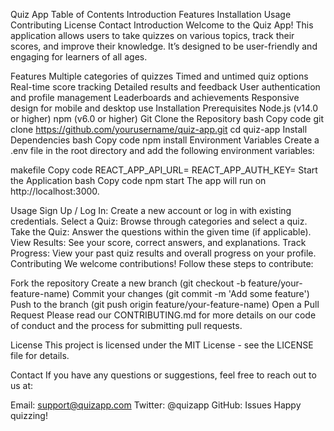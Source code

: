 Quiz App
Table of Contents
Introduction
Features
Installation
Usage
Contributing
License
Contact
Introduction
Welcome to the Quiz App! This application allows users to take quizzes on various topics, track their scores, and improve their knowledge. It’s designed to be user-friendly and engaging for learners of all ages.

Features
Multiple categories of quizzes
Timed and untimed quiz options
Real-time score tracking
Detailed results and feedback
User authentication and profile management
Leaderboards and achievements
Responsive design for mobile and desktop use
Installation
Prerequisites
Node.js (v14.0 or higher)
npm (v6.0 or higher)
Git
Clone the Repository
bash
Copy code
git clone https://github.com/yourusername/quiz-app.git
cd quiz-app
Install Dependencies
bash
Copy code
npm install
Environment Variables
Create a .env file in the root directory and add the following environment variables:

makefile
Copy code
REACT_APP_API_URL=<Your API URL>
REACT_APP_AUTH_KEY=<Your Auth Key>
Start the Application
bash
Copy code
npm start
The app will run on http://localhost:3000.

Usage
Sign Up / Log In: Create a new account or log in with existing credentials.
Select a Quiz: Browse through categories and select a quiz.
Take the Quiz: Answer the questions within the given time (if applicable).
View Results: See your score, correct answers, and explanations.
Track Progress: View your past quiz results and overall progress on your profile.
Contributing
We welcome contributions! Follow these steps to contribute:

Fork the repository
Create a new branch (git checkout -b feature/your-feature-name)
Commit your changes (git commit -m 'Add some feature')
Push to the branch (git push origin feature/your-feature-name)
Open a Pull Request
Please read our CONTRIBUTING.md for more details on our code of conduct and the process for submitting pull requests.

License
This project is licensed under the MIT License - see the LICENSE file for details.

Contact
If you have any questions or suggestions, feel free to reach out to us at:

Email: support@quizapp.com
Twitter: @quizapp
GitHub: Issues
Happy quizzing!

